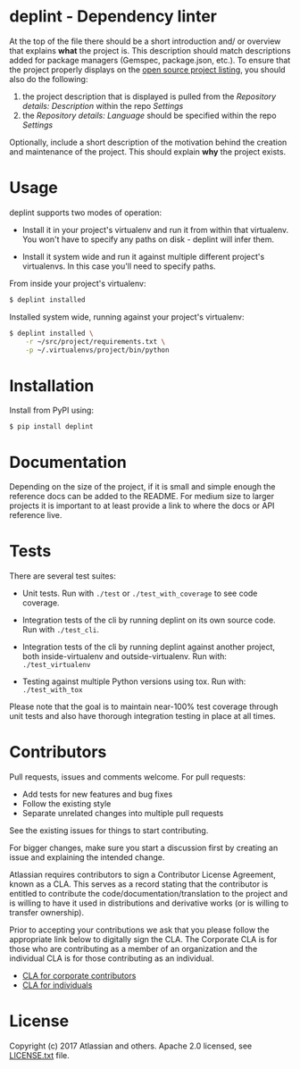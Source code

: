 deplint - Dependency linter
===========================

At the top of the file there should be a short introduction and/ or overview
that explains **what** the project is. This description should match
descriptions added for package managers (Gemspec, package.json, etc.). To
ensure that the project properly displays on the [open source project
listing](http://atlassian.bitbucket.org/), you should also do the following:

1. the project description that is displayed is pulled from the *Repository
   details: Description* within the repo *Settings*
2. the *Repository details: Language* should be specified within the repo
   *Settings*

Optionally, include a short description of the motivation behind the creation
and maintenance of the project. This should explain **why** the project exists.

Usage
======

deplint supports two modes of operation:

* Install it in your project's virtualenv and run it from within that
  virtualenv. You won't have to specify any paths on disk - deplint will infer
  them.

* Install it system wide and run it against multiple different project's
  virtualenvs. In this case you'll need to specify paths.

From inside your project's virtualenv:

```bash
$ deplint installed
```

Installed system wide, running against your project's virtualenv:

```bash
$ deplint installed \
    -r ~/src/project/requirements.txt \
    -p ~/.virtualenvs/project/bin/python
```

Installation
============

Install from PyPI using:

    $ pip install deplint

Documentation
=============

Depending on the size of the project, if it is small and simple enough the
reference docs can be added to the README. For medium size to larger projects
it is important to at least provide a link to where the docs or API reference
live.

Tests
=====

There are several test suites:

* Unit tests. Run with `./test` or `./test_with_coverage` to see code coverage.

* Integration tests of the cli by running deplint on its own source code. Run
  with `./test_cli`.

* Integration tests of the cli by running deplint against another project, both
inside-virtualenv and outside-virtualenv. Run with: `./test_virtualenv`

* Testing against multiple Python versions using tox. Run with: `./test_with_tox`

Please note that the goal is to maintain near-100% test coverage through unit
tests and also have thorough integration testing in place at all times.

Contributors
============

Pull requests, issues and comments welcome. For pull requests:

* Add tests for new features and bug fixes
* Follow the existing style
* Separate unrelated changes into multiple pull requests

See the existing issues for things to start contributing.

For bigger changes, make sure you start a discussion first by creating an issue
and explaining the intended change.

Atlassian requires contributors to sign a Contributor License Agreement, known
as a CLA. This serves as a record stating that the contributor is entitled to
contribute the code/documentation/translation to the project and is willing to
have it used in distributions and derivative works (or is willing to transfer
ownership).

Prior to accepting your contributions we ask that you please follow the
appropriate link below to digitally sign the CLA. The Corporate CLA is for
those who are contributing as a member of an organization and the individual
CLA is for those contributing as an individual.

* [CLA for corporate contributors](https://na2.docusign.net/Member/PowerFormSigning.aspx?PowerFormId=e1c17c66-ca4d-4aab-a953-2c231af4a20b)
* [CLA for individuals](https://na2.docusign.net/Member/PowerFormSigning.aspx?PowerFormId=3f94fbdc-2fbe-46ac-b14c-5d152700ae5d)

License
========

Copyright (c) 2017 Atlassian and others.
Apache 2.0 licensed, see [LICENSE.txt](LICENSE.txt) file.
